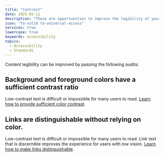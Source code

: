 ```yaml
---
title: "Contrast"
date: 2025-02-11
description: "These are opportunities to improve the legibility of your content."
icon: "fa-solid fa-universal-access"
services: true
lowercase: true
keywords: accessibility
topics:
  - Accessibility
  - Standards
---
```


Content legibility can be improved by passing the following audits:

## Background and foreground colors have a sufficient contrast ratio

Low-contrast text is difficult or impossible for many users to read. [Learn how to provide sufficient color contrast](https://dequeuniversity.com/rules/axe/4.10/color-contrast).

## Links are distinguishable without relying on color.

Low-contrast text is difficult or impossible for many users to read. Link text that is discernible improves the experience for users with low vision. [Learn how to make links distinguishable](https://dequeuniversity.com/rules/axe/4.10/link-in-text-block).

